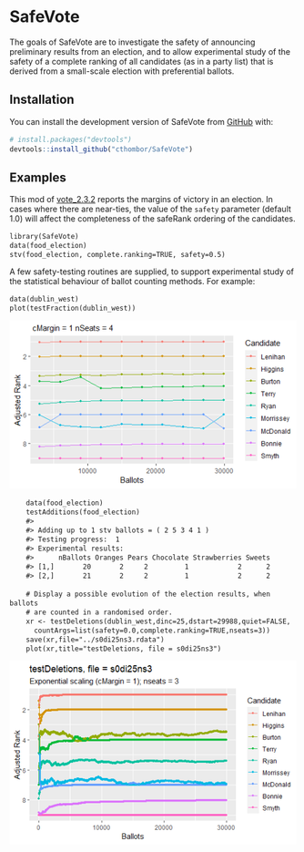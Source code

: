 
<!-- README.md is generated from README.Rmd. Please edit that file -->

# SafeVote

<!-- badges: start -->
<!-- badges: end -->

The goals of SafeVote are to investigate the safety of announcing
preliminary results from an election, and to allow experimental study of
the safety of a complete ranking of all candidates (as in a party list)
that is derived from a small-scale election with preferential ballots.

## Installation

You can install the development version of SafeVote from
[GitHub](https://github.com/) with:

``` r
# install.packages("devtools")
devtools::install_github("cthombor/SafeVote")
```

## Examples

This mod of
[vote_2.3.2](https://cran.r-project.org/web/packages/vote/index.html)
reports the margins of victory in an election. In cases where there are
near-ties, the value of the `safety` parameter (default 1.0) will affect
the completeness of the safeRank ordering of the candidates.

    library(SafeVote)
    data(food_election)
    stv(food_election, complete.ranking=TRUE, safety=0.5)

A few safety-testing routines are supplied, to support experimental
study of the statistical behaviour of ballot counting methods. For
example:

    data(dublin_west)
    plot(testFraction(dublin_west))

![](man/figures/testFraction.png)

        data(food_election)
        testAdditions(food_election)
        #> 
        #> Adding up to 1 stv ballots = ( 2 5 3 4 1 )
        #> Testing progress:  1
        #> Experimental results:
        #>      nBallots Oranges Pears Chocolate Strawberries Sweets
        #> [1,]       20       2     2         1            2      2
        #> [2,]       21       2     2         1            2      2

        # Display a possible evolution of the election results, when ballots
        # are counted in a randomised order.
        xr <- testDeletions(dublin_west,dinc=25,dstart=29988,quiet=FALSE,
          countArgs=list(safety=0.0,complete.ranking=TRUE,nseats=3))
        save(xr,file="../s0di25ns3.rdata")
        plot(xr,title="testDeletions, file = s0di25ns3")

![](man/figures/s0di25ns3.png)
